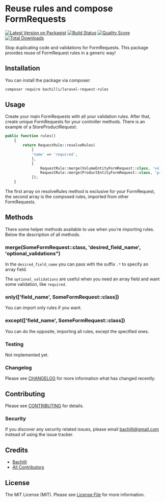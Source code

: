 # Reuse rules and compose FormRequests

[![Latest Version on Packagist](https://img.shields.io/packagist/v/bachilli/laravel-request-rules.svg?style=flat-square)](https://packagist.org/packages/bachilli/laravel-request-rules)
[![Build Status](https://img.shields.io/travis/bachilli/laravel-request-rules/master.svg?style=flat-square)](https://travis-ci.org/bachilli/laravel-request-rules)
[![Quality Score](https://img.shields.io/scrutinizer/g/bachilli/laravel-request-rules.svg?style=flat-square)](https://scrutinizer-ci.com/g/bachilli/laravel-request-rules)
[![Total Downloads](https://img.shields.io/packagist/dt/bachilli/laravel-request-rules.svg?style=flat-square)](https://packagist.org/packages/bachilli/laravel-request-rules)

Stop duplicating code and validations for FormRequests. This package provides reuse of FormRequest rules in a generic way!

## Installation

You can install the package via composer:

```bash
composer require bachilli/laravel-request-rules
```

## Usage

Create your main FormRequests with all your validation rules. After that, create unique FormRequests for your controller
methods. There is an example of a StoreProductRequest:

``` php
public function rules()
    {
        return RequestRule::resolveRules(
            [
            'name' => 'required',
            ],
            [
                RequestRule::merge(VolumeEntityFormRequest::class, 'volumes.*', 'required|array')->only(['dimensions'])->get(),
                RequestRule::merge(ProductEntityFormRequest::class, 'products.*')->except(['price'])->get(),
            ]);
    }
```

The first array on resolveRules method is exclusive for your FormRequest, the second array is the composed rules, imported
from other FormRequests.

## Methods

There some helper methods available to use when you're importing rules. Below the description of all methods.

### merge(SomeFormRequest::class, 'desired_field_name', 'optional_validations")

In the `desired_field_name` you can pass with the suffix `.*` to specify an array field.

The `optional_validations` are useful when you need an array field and want some validation, like `required`.

### only(['field_name', SomeFormRequest::class])

You can import only rules if you want.

### except(['field_name', SomeFormRequest::class])

You can do the opposite, importing all rules, except the specified ones.

### Testing

Not implemented yet.

### Changelog

Please see [CHANGELOG](CHANGELOG.md) for more information what has changed recently.

## Contributing

Please see [CONTRIBUTING](CONTRIBUTING.md) for details.

### Security

If you discover any security related issues, please email bachilli@gmail.com instead of using the issue tracker.

## Credits

- [Bachilli](https://github.com/bachilli)
- [All Contributors](../../contributors)

## License

The MIT License (MIT). Please see [License File](LICENSE.md) for more information.
